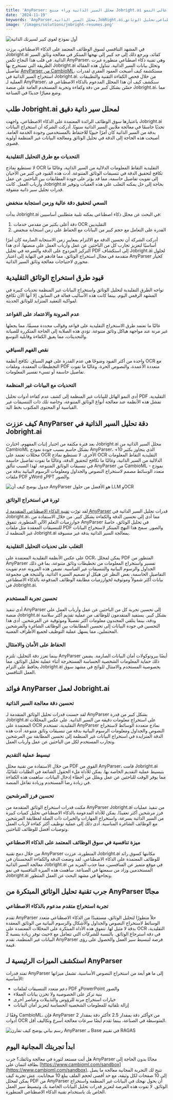 ```yaml
---
title: 'AnyParser: محلل السير الذاتية وراء منتج Jobright.ai عالي النمو'
date: '2024-11-19'
keywords: 'AnyParser,محلل السير الذاتية,JobRight.ai,سوق الوظائف المعتمد على الذكاء الاصطناعي,تحليل الوثائق,OCR,معالجة السير الذاتية,البيانات غير المنظمة,مطابقة الوظائف,تكنولوجيا التوظيف'
image: '/images/solutions/jobright-resumes.png'
---
```


![أول نموذج لغوي كبير لسيرتك الذاتية](/images/solutions/jobright-resumes.png)

في المشهد التنافسي لسوق الوظائف المعتمد على الذكاء الاصطناعي، برزت Jobright.ai كقائد، ويرجع ذلك إلى حد كبير إلى نهجها المبتكر في معالجة وثائق السير الذاتية. في قلب هذا النجاح تكمن AnyParser، وهي تقنية ذكاء اصطناعي متطورة غيرت الطريقة التي تستخرج بها Jobright.ai وتحلل بيانات السير الذاتية. تتناول هذه المقالة تفاصيل [AnyParser من CambioML](https://www.cambioml.com/sandbox)، مستكشفة كيف أصبحت العمود الفقري لقدرات استخراج السير الذاتية في Jobright.ai. من خلال فحص الكفاءة التقنية والتطبيقات العملية لـ AnyParser، سنكشف كيف أن هذا المحلل المدعوم بالذكاء الاصطناعي قد حسّن بشكل كبير من دقة وكفاءة وتجربة المستخدم العامة على منصة Jobright.ai، مما وضع معيارًا جديدًا في الصناعة.

## طلب Jobright.ai لمحلل سير ذاتية دقيق

باعتبارها سوق الوظائف الرائدة المعتمدة على الذكاء الاصطناعي، واجهت Jobright.ai تحديًا حاسمًا في معالجة ملايين السير الذاتية سنويًا. أدركت الشركة أن استخراج البيانات بدقة من السير الذاتية كان أمرًا حيويًا للاحتفاظ بالمستخدمين وجودة الخدمة العامة. أصبحت هذه الحاجة إلى الدقة في تحليل الوثائق ومعالجة البيانات غير المنظمة أولوية قصوى.

### التحديات مع طرق التحليل التقليدية

لا تستطيع نماذج OCR التقليدية التقاط المعلومات الدلالية من السير الذاتية، وغالبًا ما تكافح لتحقيق الدقة في تنسيقات الوثائق المتنوعة. أدت هذه القيود في كثير من الأحيان إلى تفويت تفاصيل حاسمة، مما قد يؤثر على جودة المطابقات بين الباحثين عن عمل وأرباب العمل. كانت Jobright.ai بحاجة إلى حل يمكنه التغلب على هذه العقبات وتوفير قدرات تحليل سير ذاتية متفوقة.

### السعي لتحقيق دقة عالية وزمن استجابة منخفض

بدأت Jobright.ai في البحث عن محلل ذكاء اصطناعي يمكنه تلبية متطلبين أساسيين:

1. دقة أعلى بكثير من مقدمي خدمات OCR التقليديين
2. القدرة على التعامل مع حجم كبير من البيانات مع الحفاظ على زمن استجابة منخفض

أدركت الشركة أن تحسين الدقة مع الالتزام بمعايير زمن الاستجابة الصارمة كان أمرًا أساسيًا لتعزيز تجارب كل من الباحثين عن عمل وأرباب العمل على منصتها. أدى هذا التركيز المزدوج على الدقة والسرعة في تحليل PDF إلى استكشاف Jobright.ai لحلول متقدمة في مجال استخراج الوثائق، مما قادهم في النهاية إلى اعتبار AnyParser كخيار محوري لاحتياجات معالجة وثائق السير الذاتية.

## قيود طرق استخراج الوثائق التقليدية

تواجه الطرق التقليدية لتحليل الوثائق واستخراج البيانات غير المنظمة تحديات كبيرة في المشهد الرقمي اليوم. بينما كانت هذه الأساليب فعالة في السابق، إلا أنها الآن تكافح لمواكبة التعقيد المتزايد للوثائق الحديثة.

### عدم المرونة والاعتماد على القواعد

غالبًا ما تعتمد طرق الاستخراج التقليدية على قواعد وقوالب محددة مسبقًا، مما يجعلها غير مرنة عند مواجهة هياكل وثائق متنوعة. تؤدي هذه الصلابة إلى الحاجة المتكررة للصيانة والتحديثات، مما يعيق الكفاءة وقابلية التوسع.

### نقص الفهم السياقي

واحدة من أكثر القيود وضوحًا هي عدم القدرة على فهم السياق. تكافح أنظمة OCR مع التخطيطات المعقدة، وملفات PDF متعددة الأعمدة، والنصوص الحرة، وغالبًا ما تفوت تفاصيل حاسمة أو تسيء تفسير المعلومات.

### التحديات مع البيانات غير المنظمة

أدى النمو الهائل للبيانات غير المنظمة إلى كشف عدم كفاءة أدوات تحليل PDF التقليدية. تفشل هذه الأنظمة عند معالجة أنواع الوثائق المتنوعة، وخاصة تلك ذات التنسيقات غير القياسية أو المحتوى المكتوب بخط اليد.

## كيف عززت AnyParser دقة تحليل السير الذاتية في Jobright.ai

بعد فترة مكثفة من اختبار إثبات المفهوم، اختارت Jobright.ai محلل السير الذاتية من CambioML بشكل حاسم بسبب جودة نموذج AnyParser، الذي يتجاوز بكثير 10+ محللات تعتمد على OCR الأخرى. لا تستطيع نماذج OCR التقليدية التقاط المعلومات الدلالية من السير الذاتية، وغالبًا ما تكافح لتحقيق الدقة، وغالبًا ما تفوت تفاصيل حاسمة في تنسيقات الوثائق المتنوعة. لهذا السبب تتألق AnyParser من CambioML - نموذج متعدد الوسائط مصمم لاستخراج النصوص والجداول ومعلومات الرسوم البيانية بدقة من ملفات PDF وWord وPPT والصور.

![جدول يوضح كيف أن AnyParser هو الأفضل من حلول LLM وOCR](/images/solutions/jobright-table.png)

### ثورة في استخراج الوثائق

لقد ثورّت [تقنية الذكاء الاصطناعي المتقدمة لـ AnyParser](https://www.cambioml.com/sandbox) قدرات تحليل السير الذاتية في Jobright.ai، مما أدى إلى تحسين الدقة والكفاءة بشكل كبير. من خلال الاستفادة من خوارزميات التعلم الآلي المتطورة، تتفوق AnyParser في تحليل الوثائق، خاصةً للتنسيقات المعقدة مثل ملفات PDF والصور. سمح هذا النهج المبتكر لاستخراج البيانات غير المنظمة لـ Jobright.ai بمعالجة السير الذاتية بدقة غير مسبوقة.

### التغلب على تحديات التحليل التقليدية

على عكس الأنظمة التقليدية المعتمدة على OCR، يمكن لمحلل PDF المتطور من AnyParser تفسير واستخراج المعلومات من تخطيطات وثائق متنوعة، بما في ذلك الجداول والرسوم البيانية والتنسيقات غير القياسية. تضمن هذه المرونة عدم تفويت التفاصيل الحاسمة، بغض النظر عن هيكل أو تصميم السيرة الذاتية. والنتيجة هي مجموعة بيانات أكثر شمولاً وموثوقية لخوارزميات مطابقة الوظائف المدفوعة بالذكاء الاصطناعي في Jobright.ai.

### تحسين تجربة المستخدم

أدى تنفيذ AnyParser إلى تحسين تجربة كل من الباحثين عن عمل وأرباب العمل على منصة Jobright.ai بشكل كبير. يستفيد المتقدمون للوظائف من عملية تقديم أكثر سلاسة ودقة، بينما يتلقى المجندون معلومات أكثر تفصيلاً وموثوقية عن المرشحين. أدى هذا التحسين في جودة البيانات إلى تحسين المطابقات بين الوظائف الشاغرة والمرشحين المحتملين، مما يسهل عملية التوظيف لجميع الأطراف المعنية.

### الحفاظ على الأمان والامتثال

بينما تعزز دقة التحليل، تلتزم AnyParser أيضًا ببروتوكولات أمان البيانات الصارمة. يضمن ذلك حماية المعلومات الشخصية الحساسة المستخرجة أثناء عملية تحليل الوثائق، مما يحافظ على التزام Jobright.ai بخصوصية المستخدم والامتثال للوائح في مشهد سوق العمل التنافسي.

## فوائد AnyParser لعمل Jobright.ai

### تحسين دقة معالجة السير الذاتية

لقد حسنت قدرات تحليل الوثائق المتقدمة لـ AnyParser بشكل كبير من قدرة Jobright.ai على استخراج معلومات دقيقة من السير الذاتية. على عكس المحللات المعتمدة على OCR التقليدية، تستخدم AnyParser نماذج متعددة الوسائط لاستخراج النصوص والجداول ومعلومات الرسوم البيانية بدقة من تنسيقات وثائق متنوعة. أدت هذه الدقة المتزايدة في استخراج البيانات غير المنظمة إلى تحسين المطابقة بين المرشحين وتجارب المستخدم لكل من الباحثين عن عمل وأرباب العمل.

### تبسيط عملية التقديم

من خلال الاستفادة من تقنية محلل PDF القوي من AnyParser، قامت Jobright.ai بتبسيط عملية التقديم الخاصة بها. يمكن للأداة ملء الحقول الشائعة في الطلبات تلقائيًا، مما يوفر الوقت للباحثين عن عمل ويقلل من أخطاء إدخال البيانات. ساهمت هذه الكفاءة في زيادة رضا المستخدم وزيادة تفاعل المنصة.

### تحسين فرز المرشحين

مكنت قدرات استخراج الوثائق المتقدمة من AnyParser Jobright.ai من تنفيذ عمليات فرز مرشحين أكثر تعقيدًا. يمكن للأداة المدعومة بالذكاء الاصطناعي تحليل كميات كبيرة من السير الذاتية بسرعة، واستخراج المهارات والخبرات ذات الصلة لمطابقة المرشحين مع الوظائف الشاغرة المناسبة. أدى ذلك إلى عملية توظيف أكثر كفاءة لأرباب العمل وتوصيات أفضل للوظائف للباحثين.

### ميزة تنافسية في سوق الوظائف المعتمد على الذكاء الاصطناعي

من خلال دمج تقنية AnyParser المتطورة، عززت Jobright.ai مكانتها كسوق رائد للوظائف المعتمدة على الذكاء الاصطناعي. لقد وضعت الدقة والكفاءة المحسنتان في معالجة السير الذاتية Jobright.ai في موقع متميز عن المنافسين، مما جذب المزيد من المستخدمين وزاد من سمعتها في الصناعة. ساهمت هذه الميزة التنافسية في نمو Jobright.ai ونجاحها في مشهد البحث عن العمل المتطور.

## جرب تقنية تحليل الوثائق المبتكرة من AnyParser مجانًا

### تجربة استخراج متقدم مدعوم بالذكاء الاصطناعي

تقدم AnyParser حلاً متطورًا لتحليل الوثائق، مستفيدًا من الذكاء الاصطناعي متعدد الوسائط لاستخراج النصوص والجداول والأشكال والرسوم البيانية من الوثائق المعقدة بدقة لا مثيل لها. تتفوق هذه الأداة المبتكرة على المحللات المعتمدة على OCR التقليدية، حيث توفر زيادة بنسبة 2x في دقة استرجاع الوثائق. بالنسبة للشركات التي تتعامل مع البيانات غير المنظمة، تقدم AnyParser فرصة لتبسيط سير العمل والحصول على رؤى قيمة.

## استكشف الميزات الرئيسية لـ AnyParser

تمتد قدرات AnyParser إلى ما هو أبعد من استخراج النصوص الأساسية. تشمل ميزاتها الأساسية:

- دعم متعدد التنسيقات لملفات PDF وPowerPoint والصور
- بنية تركز على الخصوصية ولا تخزن بيانات العملاء
- خيارات استخراج مرنة للرؤوس والتذييلات وعناصر أخرى
- إزالة تلقائية للمعلومات الشخصية الحساسة لتعزيز أمان البيانات

وفقًا لـ CambioML، فإن AnyParser أكثر دقة بمقدار 2x وأكثر دقة بمقدار 2.5x من أدوات OCR المتوسطة في الصناعة، بينما تقدم أيضًا سرعات معالجة أسرع وتكاليف أقل.

![رسم بياني يوضح كيف تقارن AnyParser بـ Base في تقييم RAGAS](/images/solutions/jobright-chart-metrics.png)

## ابدأ تجربتك المجانية اليوم

هل أنت مستعد لثورة في معالجة وثائقك؟ جرب AnyParser مجانًا بدون الحاجة إلى بطاقة ائتمان على [https://www.cambioml.com/sandbox](https://www.cambioml.com/sandbox). تتيح لك التجربة المجانية معالجة ما يصل إلى 10 صفحات لكل وثيقة، مع حد أقصى لحجم الملف يبلغ 10 ميجابايت. عِش تجربة كيف يمكن لمحلل PDF من AnyParser أن يحول نهجك في البيانات غير المنظمة واستخراج الوثائق. لا تفوت هذه الفرصة لتعزيز قدرات تحليل البيانات الخاصة بك وتبسيط سير العمل الخاص بك باستخدام تقنية الذكاء الاصطناعي المتطورة.
